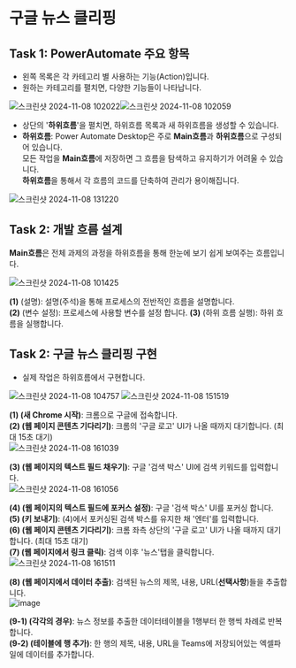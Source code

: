 # 구글 뉴스 클리핑

## Task 1: PowerAutomate 주요 항목

- 왼쪽 목록은 각 카테고리 별 사용하는 기능(Action)입니다.
- 원하는 카테고리를 펼치면, 다양한 기능들이 나타납니다.

![스크린샷 2024-11-08 102022](https://github.com/user-attachments/assets/85f81b55-6fe8-40b1-8c25-ef2451ae3183)![스크린샷 2024-11-08 102059](https://github.com/user-attachments/assets/d9e909ad-93fa-4878-afc3-10ae1ebc290f)

- 상단의 '**하위흐름**'을 펼치면, 하위흐름 목록과 새 하위흐름을 생성할 수 있습니다.
- **하위흐름**: Power Automate Desktop은 주로 **Main흐름**과 **하위흐름**으로 구성되어 있습니다.
  <br>모든 작업을 **Main흐름**에 저장하면 그 흐름을 탐색하고 유지하기가 어려울 수 있습니다.
  <br>**하위흐름**을 통해서 각 흐름의 코드를 단축하여 관리가 용이해집니다.

![스크린샷 2024-11-08 131220](https://github.com/user-attachments/assets/b5543417-1310-42c9-8810-4ac0e51b2778)

## Task 2: 개발 흐름 설계

**Main흐름**은 전체 과제의 과정을 하위흐름을 통해 한눈에 보기 쉽게 보여주는 흐름입니다.

![스크린샷 2024-11-08 101425](https://github.com/user-attachments/assets/f3003a6c-32c1-4c47-8732-f167bf6e6215)

**(1)** (설명): 설명(주석)을 통해 프로세스의 전반적인 흐름을 설명합니다.  
**(2)** (변수 설정): 프로세스에 사용할 변수를 설정 합니다. 
**(3)** (하위 흐름 실행): 하위 흐름을 실행합니다. 

## Task 2: 구글 뉴스 클리핑 구현

- 실제 작업은 하위흐름에서 구현합니다.

![스크린샷 2024-11-08 104757](https://github.com/user-attachments/assets/0669f597-0fd8-4478-8b59-2a33afc4f2bf)
![스크린샷 2024-11-08 151519](https://github.com/user-attachments/assets/398e42db-bf7c-4d73-abc7-f745ac1cf5db)

**(1) (새 Chrome 시작)**: 크롬으로 구글에 접속합니다.<br>
**(2) (웹 페이지 콘텐츠 기다리기)**: 크롬의 '구글 로고' UI가 나올 때까지 대기합니다. (최대 15초 대기)<br>
![스크린샷 2024-11-08 161039](https://github.com/user-attachments/assets/6d9c3554-cd3a-4080-9764-a78fd05cc231)

**(3) (웹 페이지의 텍스트 필드 채우기)**: 구글 '검색 박스' UI에 검색 키워드를 입력합니다.<br>
![스크린샷 2024-11-08 161056](https://github.com/user-attachments/assets/167f776e-e2c9-47b3-bd55-8b0a3820fbd3)

**(4) (웹 페이지의 텍스트 필드에 포커스 설정)**: 구글 '검색 박스' UI를 포커싱 합니다.<br>
**(5) (키 보내기)**: (4)에서 포커싱된 검색 박스를 유지한 채 '엔터'를 입력합니다.<br>
**(6) (웹 페이지 콘텐츠 기다리기)**: 크롬 좌측 상단의 '구글 로고' UI가 나올 때까지 대기합니다. (최대 15초 대기)<br>
**(7) (웹 페이지에서 링크 클릭)**: 검색 이후 '뉴스'탭을 클릭합니다.<br>
![스크린샷 2024-11-08 161511](https://github.com/user-attachments/assets/24ee0758-8537-4427-8ac6-76f36625ec94)

**(8) (웹 페이지에서 데이터 추출)**: 검색된 뉴스의 제목, 내용, URL(**선택사항**)들을 추출합니다.<br>
![image](https://github.com/user-attachments/assets/78714df9-1051-4010-8830-457fc692562d)

**(9-1) (각각의 경우)**: 뉴스 정보를 추출한 데이터테이블을 1행부터 한 행씩 차례로 반복합니다.<br>
**(9-2) (테이블에 행 추가)**: 한 행의 제목, 내용, URL을 Teams에 저장되어있는 엑셀파일에 데이터를 추가합니다.
